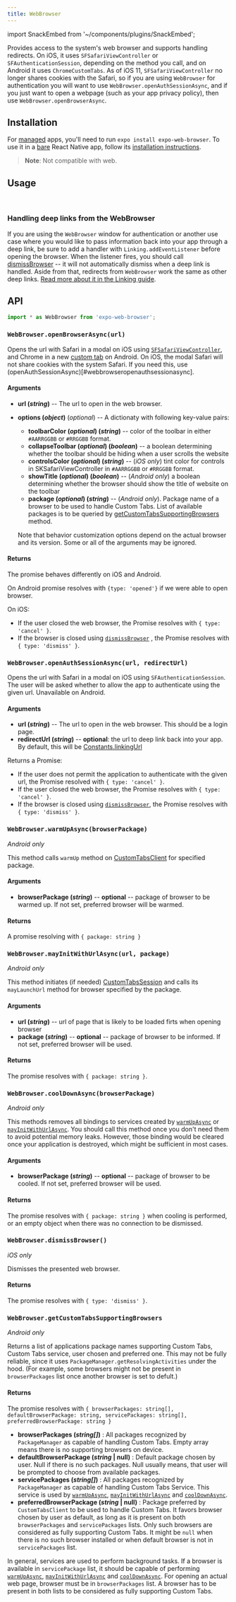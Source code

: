 ```yaml
---
title: WebBrowser
---
```


import SnackEmbed from '~/components/plugins/SnackEmbed';

Provides access to the system's web browser and supports handling redirects. On iOS, it uses `SFSafariViewController` or `SFAuthenticationSession`, depending on the method you call, and on Android it uses `ChromeCustomTabs`. As of iOS 11, `SFSafariViewController` no longer shares cookies with the Safari, so if you are using `WebBrowser` for authentication you will want to use `WebBrowser.openAuthSessionAsync`, and if you just want to open a webpage (such as your app privacy policy), then use `WebBrowser.openBrowserAsync`.

## Installation

For [managed](../../introduction/managed-vs-bare/#managed-workflow) apps, you'll need to run `expo install expo-web-browser`. To use it in a [bare](../../introduction/managed-vs-bare/#bare-workflow) React Native app, follow its [installation instructions](https://github.com/expo/expo/tree/master/packages/expo-web-browser).

> **Note**: Not compatible with web.

## Usage

<SnackEmbed snackId="@charliecruzan/webbrowserexample" />
<br />

### Handling deep links from the WebBrowser

If you are using the `WebBrowser` window for authentication or another use case where you would like to pass information back into your app through a deep link, be sure to add a handler with `Linking.addEventListener` before opening the browser. When the listener fires, you should call [dismissBrowser](#webbrowserdismissbrowser) -- it will not automatically dismiss when a deep link is handled. Aside from that, redirects from `WebBrowser` work the same as other deep links. [Read more about it in the Linking guide](../../workflow/linking/#handling-links-into-your-app).

## API

```js
import * as WebBrowser from 'expo-web-browser';
```

### `WebBrowser.openBrowserAsync(url)`

Opens the url with Safari in a modal on iOS using [`SFSafariViewController`](https://developer.apple.com/documentation/safariservices/sfsafariviewcontroller), and Chrome in a new [custom tab](https://developer.chrome.com/multidevice/android/customtabs) on Android. On iOS, the modal Safari will not share cookies with the system Safari. If you need this, use (openAuthSessionAsync)[#webbrowseropenauthsessionasync].

#### Arguments

- **url (_string_)** -- The url to open in the web browser.
- **options (_object_)** (_optional_) --
  A dictionaty with following key-value pairs:

  - **toolbarColor (_optional_) (_string_)** -- color of the toolbar in either `#AARRGGBB` or `#RRGGBB` format.
  - **collapseToolbar (_optional_) (_boolean_)** -- a boolean determining whether the toolbar should be hiding when a user scrolls the website
  - **controlsColor (_optional_) (_string_)** -- (_iOS only_) tint color for controls in SKSafariViewController in `#AARRGGBB` or `#RRGGBB` format.
  - **showTitle (_optional_) (_boolean_)** -- (_Android only_) a boolean determining whether the browser should show the title of website on the toolbar
  - **package (_optional_) (_string_)** -- (_Android only_). Package name of a browser to be used to handle Custom Tabs. List of available packages is to be queried by [getCustomTabsSupportingBrowsers](#webbrowsergetcustomtabssupportingbrowsers) method.

  Note that behavior customization options depend on the actual browser and its version. Some or all of the arguments may be ignored.

#### Returns

The promise behaves differently on iOS and Android.

On Android promise resolves with `{type: 'opened'}` if we were able to open browser.

On iOS:

- If the user closed the web browser, the Promise resolves with `{ type: 'cancel' }`.
- If the browser is closed using [`dismissBrowser`](#webbrowserdismissbrowser) , the Promise resolves with `{ type: 'dismiss' }`.

### `WebBrowser.openAuthSessionAsync(url, redirectUrl)`

Opens the url with Safari in a modal on iOS using `SFAuthenticationSession`. The user will be asked whether to allow the app to authenticate using the given url. Unavailable on Android.

#### Arguments

- **url (_string_)** -- The url to open in the web browser. This should be a login page.
- **redirectUrl (_string_)** -- **optional**: the url to deep link back into your app. By default, this will be [Constants.linkingUrl](../constants/#expoconstantslinkinguri)

Returns a Promise:

- If the user does not permit the application to authenticate with the given url, the Promise resolved with `{ type: 'cancel' }`.
- If the user closed the web browser, the Promise resolves with `{ type: 'cancel' }`.
- If the browser is closed using [`dismissBrowser`](#webbrowserdismissbrowser), the Promise resolves with `{ type: 'dismiss' }`.

### `WebBrowser.warmUpAsync(browserPackage)`

_Android only_

This method calls `warmUp` method on [CustomTabsClient](<https://developer.android.com/reference/android/support/customtabs/CustomTabsClient.html#warmup(long)>) for specified package.

#### Arguments

- **browserPackage (_string_)** -- **optional** -- package of browser to be warmed up. If not set, preferred browser will be warmed.

#### Returns

A promise resolving with `{ package: string }`

### `WebBrowser.mayInitWithUrlAsync(url, package)`

_Android only_

This method initiates (if needed) [CustomTabsSession](https://developer.android.com/reference/android/support/customtabs/CustomTabsSession.html#maylaunchurl) and calls its `mayLaunchUrl` method for browser specified by the package.

#### Arguments

- **url (_string_)** -- url of page that is likely to be loaded firts when opening browser
- **package (_string_)** -- **optional** -- package of browser to be informed. If not set, preferred browser will be used.

#### Returns

The promise resolves with `{ package: string }`.

### `WebBrowser.coolDownAsync(browserPackage)`

_Android only_

This methods removes all bindings to services created by [`warmUpAsync`](#webbrowserwarmupasyncnbrowserpackage) or [`mayInitWithUrlAsync`](#webbrowseramayinitwithurlsyncurl-package). You should call this method once you don't need them to avoid potential memory leaks. However, those binding would be cleared once your application is destroyed, which might be sufficient in most cases.

#### Arguments

- **browserPackage (_string_)** -- **optional** -- package of browser to be cooled. If not set, preferred browser will be used.

#### Returns

The promise resolves with `{ package: string }` when cooling is performed, or an empty object when there was no connection to be dismissed.

### `WebBrowser.dismissBrowser()`

_iOS only_

Dismisses the presented web browser.

#### Returns

The promise resolves with `{ type: 'dismiss' }`.

### `WebBrowser.getCustomTabsSupportingBrowsers`

_Android only_

Returns a list of applications package names supporting Custom Tabs, Custom Tabs service, user chosen and preferred one. This may not be fully reliable, since it uses `PackageManager.getResolvingActivities` under the hood. (For example, some browsers might not be present in `browserPackages` list once another browser is set to defult.)

#### Returns

The promise resolves with `{ browserPackages: string[], defaultBrowserPackage: string, servicePackages: string[], preferredBrowserPackage: string }`

- **browserPackages (_string[]_)** : All packages recognized by `PackageManager` as capable of handling Custom Tabs. Empty array means there is no supporting browsers on device.
- **defaultBrowserPackage (_string_ | null)** : Default package chosen by user. Null if there is no such packages. Null usually means, that user will be prompted to choose from available packages.
- **servicePackages (_string[]_)** : All packages recognized by `PackageManager` as capable of handling Custom Tabs Service. This service is used by [`warmUpAsync`](#webbrowserwarmupasyncnbrowserpackage), [`mayInitWithUrlAsync`](#webbrowsermayinitwithurlasyncurl-package) and [`coolDownAsync`](#webbrowsercooldownasyncbrowserpackage).
- **preferredBrowserPackage (_string_ | null)** : Package preferred by `CustomTabsClient` to be used to handle Custom Tabs. It favors browser chosen by user as default, as long as it is present on both `browserPackages` and `servicePackages` lists. Only such browsers are considered as fully supporting Custom Tabs. It might be `null` when there is no such browser installed or when default browser is not in `servicePackages` list.

In general, services are used to perform background tasks. If a browser is available in `servicePackage` list, it should be capable of performing [`warmUpAsync`](#webbrowserwarmupasyncnbrowserpackage), [`mayInitWithUrlAsync`](#webbrowsermayinitwithurlasyncurl-package) and [`coolDownAsync`](#webbrowsercooldownasyncbrowserpackage). For opening an actual web page, browser must be in `browserPackages` list. A browser has to be present in both lists to be considered as fully supporting Custom Tabs.

#

